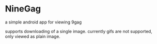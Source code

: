NineGag
=======

a simple android app for viewing 9gag

supports downloading of a single image.
currently gifs are not supported, only viewed as plain image.

